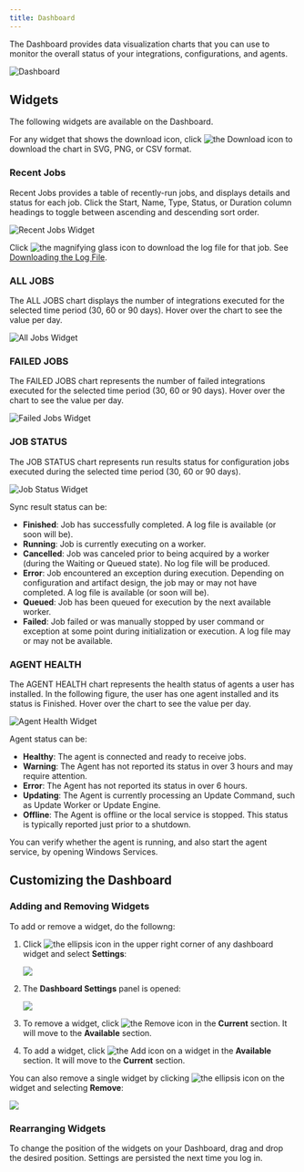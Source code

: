 ```yaml
---
title: Dashboard
---
```


The Dashboard provides data visualization charts that you can use to monitor the overall status of your integrations, configurations, and agents. 

![Dashboard](/img/Dashboard.png)

## Widgets

The following widgets are available on the Dashboard.

For any widget that shows the download icon, click <img src="/img/icons/download-button.png" className="icon" alt="the Download icon"/> to download the chart in SVG, PNG, or CSV format.

### Recent Jobs

Recent Jobs provides a table of recently-run jobs, and displays details and status for each job. Click the Start, Name, Type, Status, or Duration column headings to toggle between ascending and descending sort order.

   ![Recent Jobs Widget](/img/Recent-Jobs-Widget.png)

Click <img src="/img/icons/log-file.png" className="icon" alt="the magnifying glass icon"/> to download the log file for that job. See [Downloading the Log File](./integration-manager/jobs/downloading-the-log-file).

### ALL JOBS

The ALL JOBS chart displays the number of integrations executed for the selected time period (30, 60 or 90 days). Hover over the chart to see the value per day.

   ![All Jobs Widget](/img/All-Jobs-Widget.png)

### FAILED JOBS

The FAILED JOBS chart represents the number of failed integrations executed for the selected time period (30, 60 or 90 days). Hover over the chart to see the value per day.

   ![Failed Jobs Widget](/img/Failed-Jobs-Widget.png)

### JOB STATUS

The JOB STATUS chart represents run results status for configuration jobs executed during the selected time period (30, 60 or 90 days).

   ![Job Status Widget](/img/Job-Status-Widget.png)

Sync result status can be:

* **Finished**: Job has successfully completed. A log file is available (or soon will be).
* **Running**: Job is currently executing on a worker.
* **Cancelled**: Job was canceled prior to being acquired by a worker (during the Waiting or Queued state). No log file will be produced.
* **Error**: Job encountered an exception during execution. Depending on configuration and artifact design, the job may or may not have completed. A log file is available (or soon will be).
* **Queued**: Job has been queued for execution by the next available worker.
* **Failed**: Job failed or was manually stopped by user command or exception at some point during initialization or execution. A log file may or may not be available.

### AGENT HEALTH

The AGENT HEALTH chart represents the health status of agents a user has installed. In the following figure, the user has one agent installed and its status is Finished. Hover over the chart to see the value per day. 

   ![Agent Health Widget](/img/Agent-Health-Widget.png)

Agent status can be:

* **Healthy**: The agent is connected and ready to receive jobs.
* **Warning**: The Agent has not reported its status in over 3 hours and may require attention.
* **Error**: The Agent has not reported its status in over 6 hours.
* **Updating**: The Agent is currently processing an Update Command, such as Update Worker or Update Engine.
* **Offline**: The Agent is offline or the local service is stopped. This status is typically reported just prior to a shutdown.

You can verify whether the agent is running, and also start the agent service, by opening Windows Services.

## Customizing the Dashboard

### Adding and Removing Widgets

To add or remove a widget, do the followng:

1. Click <img src="/img/icons/ellipsis.png" className="icon" alt="the ellipsis icon"/> in the upper right corner of any dashboard widget and select **Settings**:

     ![](/img/Settings-Ellipsis.png)

2. The **Dashboard Settings** panel is opened:
   
   ![](/img/Dashboard-Settings-Panel.png)

3. To remove a widget, click <img src="/img/icons/remove.png" className="icon" alt="the Remove icon"/> in the **Current** section. It will move to the **Available** section.
4. To add a widget, click <img src="/img/icons/add-plus.png" className="icon" alt="the Add icon"/> on a widget in the **Available** section. It will move to the **Current** section.

You can also remove a single widget by clicking <img src="/img/icons/ellipsis.png" className="icon" alt="the ellipsis icon"/> on the widget and selecting **Remove**:

   ![](/img/Remove-Widget.png)

### Rearranging Widgets

To change the position of the widgets on your Dashboard, drag and drop the desired position. Settings are persisted the next time you log in.

